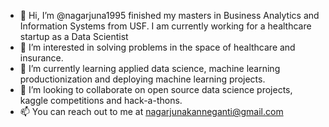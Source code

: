 - 👋 Hi, I’m @nagarjuna1995 finished my masters in Business Analytics and Information Systems from USF. I am currently working for a healthcare startup as a Data Scientist
- 👀 I’m interested in solving problems in the space of healthcare and insurance.
- 🌱 I’m currently learning applied data science, machine learning productionization and deploying machine learning projects.
- 💞️ I’m looking to collaborate on open source data science projects, kaggle competitions and hack-a-thons.
- 📫 You can reach out to me at nagarjunakanneganti@gmail.com

<!---
nagarjuna1995/nagarjuna1995 is a ✨ special ✨ repository because its `README.md` (this file) appears on your GitHub profile.
You can click the Preview link to take a look at your changes.
--->
